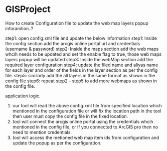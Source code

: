 # GISProject

How to create Configuration file to update the web map layers popup inforamtion..?

step1: open config.xml file and update the below information
step1:  Inside the config section add the arcgis online portal url and credentials (username & password)
step2:  Inside the maps section add the web maps whcih needs to be updated and set the enable flag to true, those web maps layers popup will be updated
step3:  Inside the webMap section add the required layer configuration
step4:  update the filed name and aliyas name for each layer and order of the fields in the layer section as per the config file.
step5:  similarly add the all layers in the same format as shown in the config file
step6:  repeat step2 - step5 to add more webmaps as shown in the config file.

application logic.

1) our tool will read the above config.xml file from specified location which mentioned in the configuration file or will fix the location path in the tool then user must copy the config file in the fixed location.
2) tool will connect the arcgis online portal using the credentials whcih mentioned in the config file, or if you connected to ArcGIS pro then no need to mention credentials.
3) tool will access the metioned web map item ids from configuration and update the popup as per the configuration.
